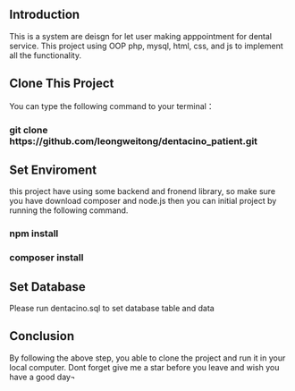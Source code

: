 <H2>Introduction</H2>
This is a system are deisgn for let user making apppointment for dental service. This project using OOP php, mysql, html, css, and js to implement all the functionality.

<h2>Clone This Project</h2>
You can type the following command to your terminal：
<h3>git clone https://github.com/leongweitong/dentacino_patient.git</h3>

<h2>Set Enviroment</h2>
this project have using some backend and fronend library, so make sure you have download composer and node.js
then you can initial project by running the following command.
<h3>npm install</h3>
<h3>composer install</h3>

<h2>Set Database</h2>
Please run dentacino.sql to set database table and data

<h2>Conclusion</h2>
By following the above step, you able to clone the project and run it in your local computer. Dont forget give me a star before you leave and wish you have a good day¬
